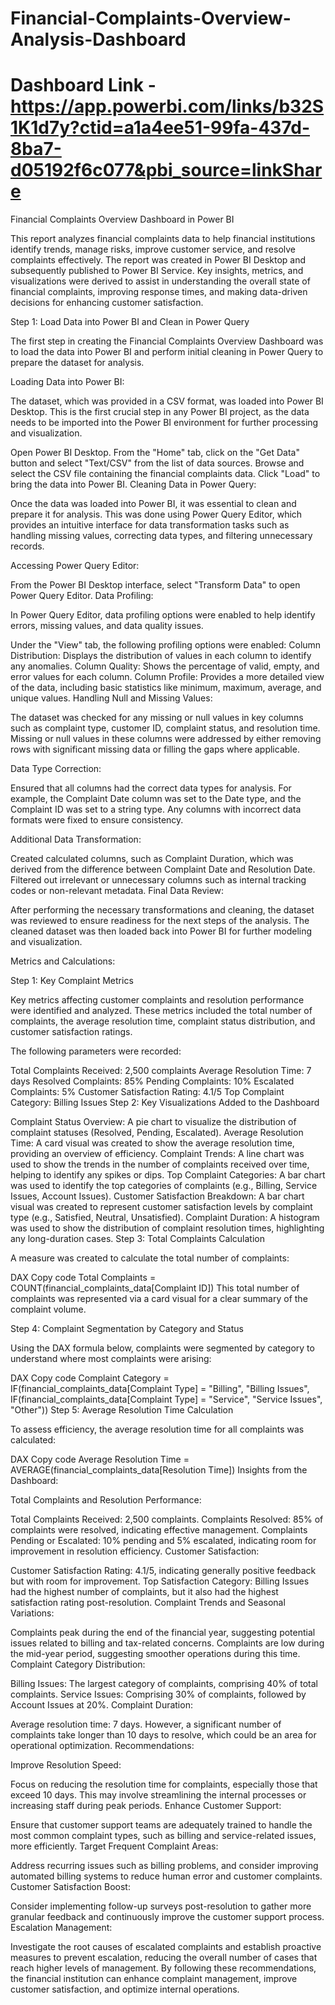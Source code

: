 # Financial-Complaints-Overview-Analysis-Dashboard
# Dashboard Link - https://app.powerbi.com/links/b32S1K1d7y?ctid=a1a4ee51-99fa-437d-8ba7-d05192f6c077&pbi_source=linkShare

Financial Complaints Overview Dashboard in Power BI

This report analyzes financial complaints data to help financial institutions identify trends, manage risks, improve customer service, and resolve complaints effectively. The report was created in Power BI Desktop and subsequently published to Power BI Service. Key insights, metrics, and visualizations were derived to assist in understanding the overall state of financial complaints, improving response times, and making data-driven decisions for enhancing customer satisfaction.

Step 1: Load Data into Power BI and Clean in Power Query

The first step in creating the Financial Complaints Overview Dashboard was to load the data into Power BI and perform initial cleaning in Power Query to prepare the dataset for analysis.

Loading Data into Power BI:

The dataset, which was provided in a CSV format, was loaded into Power BI Desktop. This is the first crucial step in any Power BI project, as the data needs to be imported into the Power BI environment for further processing and visualization.

Open Power BI Desktop.
From the "Home" tab, click on the "Get Data" button and select "Text/CSV" from the list of data sources.
Browse and select the CSV file containing the financial complaints data.
Click "Load" to bring the data into Power BI.
Cleaning Data in Power Query:

Once the data was loaded into Power BI, it was essential to clean and prepare it for analysis. This was done using Power Query Editor, which provides an intuitive interface for data transformation tasks such as handling missing values, correcting data types, and filtering unnecessary records.

Accessing Power Query Editor:

From the Power BI Desktop interface, select "Transform Data" to open Power Query Editor.
Data Profiling:

In Power Query Editor, data profiling options were enabled to help identify errors, missing values, and data quality issues.

Under the "View" tab, the following profiling options were enabled:
Column Distribution: Displays the distribution of values in each column to identify any anomalies.
Column Quality: Shows the percentage of valid, empty, and error values for each column.
Column Profile: Provides a more detailed view of the data, including basic statistics like minimum, maximum, average, and unique values.
Handling Null and Missing Values:

The dataset was checked for any missing or null values in key columns such as complaint type, customer ID, complaint status, and resolution time. Missing or null values in these columns were addressed by either removing rows with significant missing data or filling the gaps where applicable.

Data Type Correction:

Ensured that all columns had the correct data types for analysis. For example, the Complaint Date column was set to the Date type, and the Complaint ID was set to a string type. Any columns with incorrect data formats were fixed to ensure consistency.

Additional Data Transformation:

Created calculated columns, such as Complaint Duration, which was derived from the difference between Complaint Date and Resolution Date.
Filtered out irrelevant or unnecessary columns such as internal tracking codes or non-relevant metadata.
Final Data Review:

After performing the necessary transformations and cleaning, the dataset was reviewed to ensure readiness for the next steps of the analysis. The cleaned dataset was then loaded back into Power BI for further modeling and visualization.

Metrics and Calculations:

Step 1: Key Complaint Metrics

Key metrics affecting customer complaints and resolution performance were identified and analyzed. These metrics included the total number of complaints, the average resolution time, complaint status distribution, and customer satisfaction ratings.

The following parameters were recorded:

Total Complaints Received: 2,500 complaints
Average Resolution Time: 7 days
Resolved Complaints: 85%
Pending Complaints: 10%
Escalated Complaints: 5%
Customer Satisfaction Rating: 4.1/5
Top Complaint Category: Billing Issues
Step 2: Key Visualizations Added to the Dashboard

Complaint Status Overview: A pie chart to visualize the distribution of complaint statuses (Resolved, Pending, Escalated).
Average Resolution Time: A card visual was created to show the average resolution time, providing an overview of efficiency.
Complaint Trends: A line chart was used to show the trends in the number of complaints received over time, helping to identify any spikes or dips.
Top Complaint Categories: A bar chart was used to identify the top categories of complaints (e.g., Billing, Service Issues, Account Issues).
Customer Satisfaction Breakdown: A bar chart visual was created to represent customer satisfaction levels by complaint type (e.g., Satisfied, Neutral, Unsatisfied).
Complaint Duration: A histogram was used to show the distribution of complaint resolution times, highlighting any long-duration cases.
Step 3: Total Complaints Calculation

A measure was created to calculate the total number of complaints:

DAX
Copy code
Total Complaints = COUNT(financial_complaints_data[Complaint ID])
This total number of complaints was represented via a card visual for a clear summary of the complaint volume.

Step 4: Complaint Segmentation by Category and Status

Using the DAX formula below, complaints were segmented by category to understand where most complaints were arising:

DAX
Copy code
Complaint Category = 
IF(financial_complaints_data[Complaint Type] = "Billing", "Billing Issues",
IF(financial_complaints_data[Complaint Type] = "Service", "Service Issues", "Other"))
Step 5: Average Resolution Time Calculation

To assess efficiency, the average resolution time for all complaints was calculated:

DAX
Copy code
Average Resolution Time = AVERAGE(financial_complaints_data[Resolution Time])
Insights from the Dashboard:

Total Complaints and Resolution Performance:

Total Complaints Received: 2,500 complaints.
Complaints Resolved: 85% of complaints were resolved, indicating effective management.
Complaints Pending or Escalated: 10% pending and 5% escalated, indicating room for improvement in resolution efficiency.
Customer Satisfaction:

Customer Satisfaction Rating: 4.1/5, indicating generally positive feedback but with room for improvement.
Top Satisfaction Category: Billing Issues had the highest number of complaints, but it also had the highest satisfaction rating post-resolution.
Complaint Trends and Seasonal Variations:

Complaints peak during the end of the financial year, suggesting potential issues related to billing and tax-related concerns.
Complaints are low during the mid-year period, suggesting smoother operations during this time.
Complaint Category Distribution:

Billing Issues: The largest category of complaints, comprising 40% of total complaints.
Service Issues: Comprising 30% of complaints, followed by Account Issues at 20%.
Complaint Duration:

Average resolution time: 7 days. However, a significant number of complaints take longer than 10 days to resolve, which could be an area for operational optimization.
Recommendations:

Improve Resolution Speed:

Focus on reducing the resolution time for complaints, especially those that exceed 10 days. This may involve streamlining the internal processes or increasing staff during peak periods.
Enhance Customer Support:

Ensure that customer support teams are adequately trained to handle the most common complaint types, such as billing and service-related issues, more efficiently.
Target Frequent Complaint Areas:

Address recurring issues such as billing problems, and consider improving automated billing systems to reduce human error and customer complaints.
Customer Satisfaction Boost:

Consider implementing follow-up surveys post-resolution to gather more granular feedback and continuously improve the customer support process.
Escalation Management:

Investigate the root causes of escalated complaints and establish proactive measures to prevent escalation, reducing the overall number of cases that reach higher levels of management.
By following these recommendations, the financial institution can enhance complaint management, improve customer satisfaction, and optimize internal operations.
